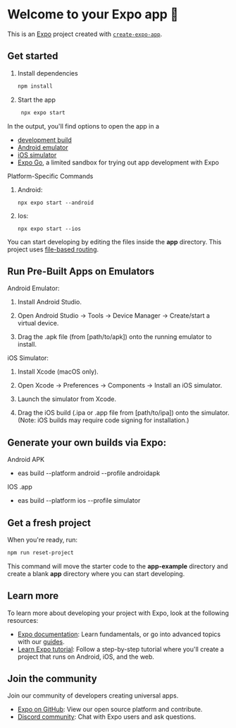 # Welcome to your Expo app 👋

This is an [Expo](https://expo.dev) project created with [`create-expo-app`](https://www.npmjs.com/package/create-expo-app).

## Get started

1. Install dependencies

   ```bash
   npm install
   ```

2. Start the app

   ```bash
    npx expo start
   ```

In the output, you'll find options to open the app in a

- [development build](https://docs.expo.dev/develop/development-builds/introduction/)
- [Android emulator](https://docs.expo.dev/workflow/android-studio-emulator/)
- [iOS simulator](https://docs.expo.dev/workflow/ios-simulator/)
- [Expo Go](https://expo.dev/go), a limited sandbox for trying out app development with Expo


Platform-Specific Commands

1. Android:

   ```
   npx expo start --android
   ```
2. Ios:

   ```
   npx expo start --ios
   ```


You can start developing by editing the files inside the **app** directory. This project uses [file-based routing](https://docs.expo.dev/router/introduction).


## Run Pre-Built Apps on Emulators
Android Emulator:
1. Install Android Studio.

2. Open Android Studio → Tools → Device Manager → Create/start a virtual device.

3. Drag the .apk file (from [path/to/apk]) onto the running emulator to install.

iOS Simulator:
1. Install Xcode (macOS only).

2. Open Xcode → Preferences → Components → Install an iOS simulator.

3. Launch the simulator from Xcode.

4. Drag the iOS build (.ipa or .app file from [path/to/ipa]) onto the simulator.
(Note: iOS builds may require code signing for installation.)


## Generate your own builds via Expo:
Android APK
- eas build --platform android --profile androidapk

IOS .app
- eas build --platform ios --profile simulator


## Get a fresh project

When you're ready, run:

```bash
npm run reset-project
```

This command will move the starter code to the **app-example** directory and create a blank **app** directory where you can start developing.

## Learn more

To learn more about developing your project with Expo, look at the following resources:

- [Expo documentation](https://docs.expo.dev/): Learn fundamentals, or go into advanced topics with our [guides](https://docs.expo.dev/guides).
- [Learn Expo tutorial](https://docs.expo.dev/tutorial/introduction/): Follow a step-by-step tutorial where you'll create a project that runs on Android, iOS, and the web.

## Join the community

Join our community of developers creating universal apps.

- [Expo on GitHub](https://github.com/expo/expo): View our open source platform and contribute.
- [Discord community](https://chat.expo.dev): Chat with Expo users and ask questions.
